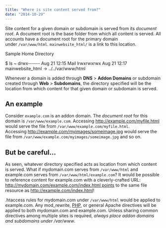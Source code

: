```yaml
---
title: "Where is site content served from?"
date: "2014-10-29"
---
```


Site content for a given domain or subdomain is served from its _document root_. A document root is the base folder from which all content is served. All accounts have a document root for the primary domain under `/var/www/html`. `mainwebsite_html/` is a link to this location.

Sample Home Directory

$ ls ~ drwx------ Aug 21 12:15 Mail lrwxrwxrwx Aug 21 12:17 mainwebsite\_html -> ../../var/www/html

Whenever a domain is added through **DNS** > **Addon Domains** or subdomain created through **Web** > **Subdomains**, the directory specified will be the location from which content for that given domain or subdomain is served.

## An example

Consider `example.com` is an addon domain. The _document root_ for this domain is `/var/www/example.com`. Accessing http://example.com/myfile.html would serve the file from `/var/www/example.com/myfile.html`. Accessing http://example.com/myimages/someimage.jpg would serve the file from `/var/www/example.com/myimages/someimage.jpg` and so on.

## But be careful...

As seen, whatever directory specified acts as location from which content is served. What if mydomain.com serves from `/var/www/html` and example.com serves from `/var/www/html/example.com`? It would be possible to reference content for example.com with a cleverly-crafted URL: http://mydomain.com/example.com/index.html points to the same file resource as http://example.com/index.html!

.htaccess rules for mydomain.com under `/var/www/html` would be applied to example.com. Any mod\_rewrite, [PHP](https://kb.apiscp.com/php/changing-php-settings/ "Changing PHP Settings"), or general Apache directives will be applied to both mydomain.com and example.com. Unless sharing common directives among multiple sites is required, _always place addon domains and subdomains under /var/www_.
